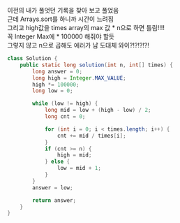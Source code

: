 이전의 내가 풀엇던 기록을 찾아 보고 풀었음 <br> 
근데 Arrays.sort를 하니까 시간이 느려짐 <br> 
그리고 high값을 times array의 max 값 * n으로 하면 틀림!!!! <br> 
꼭 Integer Max에 * 100000 해줘야 할듯 <br> 
그렇지 않고 n으로 곱해도 에러가 남 도대체 와이?!?!?!?!


```java
class Solution {
    public static long solution(int n, int[] times) {
        long answer = 0;
        long high = Integer.MAX_VALUE;
        high *= 100000;
        long low = 0;

        while (low != high) {
            long mid = low + (high - low) / 2;
            long cnt = 0;

            for (int i = 0; i < times.length; i++) {
                cnt += mid / times[i];
            }
            if (cnt >= n) {
                high = mid;
            } else {
                low = mid + 1;
            }
        }
        answer = low;

        return answer;
    }
}
```
